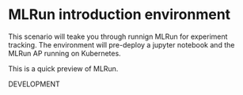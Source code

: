 # MLRun introduction environment
This scenario will teake you through runnign MLRun for experiment tracking. The environment will pre-deploy a jupyter notebook and the MLRun AP running on Kubernetes.

This is a quick preview of MLRun.

DEVELOPMENT


